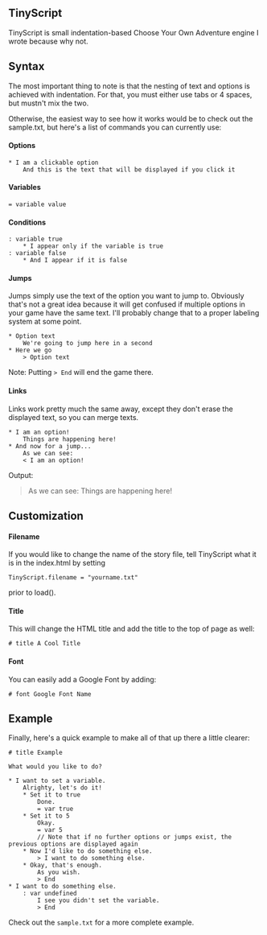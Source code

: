 TinyScript
----------

TinyScript is small indentation-based Choose Your Own Adventure engine I wrote because why not.

Syntax
------

The most important thing to note is that the nesting of text and options is achieved with indentation. For that, you must either use tabs or 4 spaces, but mustn't mix the two.

Otherwise, the easiest way to see how it works would be to check out the sample.txt, but here's a list of commands you can currently use:

#### Options
```
* I am a clickable option
    And this is the text that will be displayed if you click it
```

#### Variables
```
= variable value
```

#### Conditions
```
: variable true
    * I appear only if the variable is true
: variable false
    * And I appear if it is false
```

#### Jumps
Jumps simply use the text of the option you want to jump to. Obviously that's not a great idea because it will get confused if multiple options in your game have the same text. I'll probably change that to a proper labeling system at some point.

```
* Option text
    We're going to jump here in a second
* Here we go
    > Option text
```

Note: Putting `> End` will end the game there.

#### Links
Links work pretty much the same away, except they don't erase the displayed text, so you can merge texts.

```
* I am an option!
    Things are happening here!
* And now for a jump...
    As we can see:
    < I am an option!
```

Output:
>As we can see:
>Things are happening here!

Customization
-------------

#### Filename
If you would like to change the name of the story file, tell TinyScript what it is in the index.html by setting
```
TinyScript.filename = "yourname.txt"
```
prior to load().

#### Title
This will change the HTML title and add the title to the top of page as well:
```
# title A Cool Title
```

#### Font
You can easily add a Google Font by adding:
```
# font Google Font Name
```

Example
-------
Finally, here's a quick example to make all of that up there a little clearer:
```
# title Example

What would you like to do?

* I want to set a variable.
    Alrighty, let's do it!
    * Set it to true
        Done.
        = var true
    * Set it to 5
        Okay.
        = var 5
        // Note that if no further options or jumps exist, the previous options are displayed again
    * Now I'd like to do something else.
        > I want to do something else.
    * Okay, that's enough.
        As you wish.
        > End
* I want to do something else.
    : var undefined
        I see you didn't set the variable.
        > End
```

Check out the `sample.txt` for a more complete example.